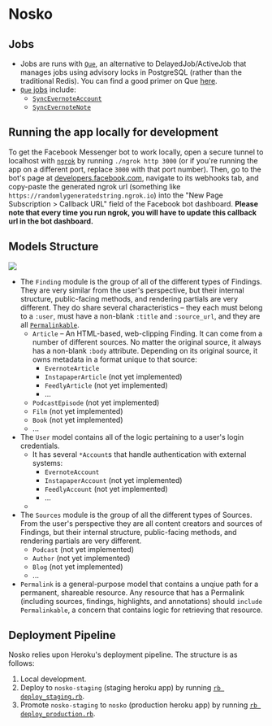 # Nosko #

## Jobs ##

- Jobs are runs with [`Que`](https://github.com/chanks/que), an alternative to DelayedJob/ActiveJob that manages jobs using advisory locks in PostgreSQL (rather than the traditional Redis). You can find a good primer on Que [here](http://jamonholmgren.com/easy-background-tasks-on-heroku-with-que/).
- [`Que` jobs](./app/jobs/) include:
    + [`SyncEvernoteAccount`](./app/jobs/sync_evernote_account.rb)
    + [`SyncEvernoteNote`](./app/jobs/sync_evernote_note.rb)

## Running the app locally for development ##

To get the Facebook Messenger bot to work locally, open a secure tunnel to localhost with [`ngrok`](https://ngrok.com/) by running `./ngrok http 3000` (or if you're running the app on a different port, replace `3000` with that port number). Then, go to the bot's page at [developers.facebook.com](https://developers.facebook.com/apps), navigate to its webhooks tab, and copy-paste the generated ngrok url (something like `https://randomlygeneratedstring.ngrok.io`) into the "New Page Subscription > Callback URL" field of the Facebook bot dashboard. **Please note that every time you run ngrok, you will have to update this callback url in the bot dashboard.**

## Models Structure ##

![](http://i.imgur.com/rTurMFC.jpg)

- The `Finding` module is the group of all of the different types of Findings. They are very similar from the user's perspective, but their internal structure, public-facing methods, and rendering partials are very different. They do share several characteristics – they each must belong to a `:user`, must have a non-blank `:title` and `:source_url`, and they are all [`Permalinkable`](app/models/concerns/permalinkable.rb).
    + `Article` – An HTML-based, web-clipping Finding. It can come from a number of different sources. No matter the original source, it always has a non-blank `:body` attribute. Depending on its original source, it owns metadata in a format unique to that source:
        * `EvernoteArticle`
        * `InstapaperArticle` (not yet implemented)
        * `FeedlyArticle` (not yet implemented)
        * ...
    + `PodcastEpisode` (not yet implemented)
    + `Film` (not yet implemented)
    + `Book` (not yet implemented)
    + ...
- The `User` model contains all of the logic pertaining to a user's login credentials.
    + It has several `*Account`s that handle authentication with external systems:
        * `EvernoteAccount`
        * `InstapaperAccount` (not yet implemented)
        * `FeedlyAccount` (not yet implemented)
        * ...
    + 
- The `Sources` module is the group of all the different types of Sources. From the user's perspective they are all content creators and sources of Findings, but their internal structure, public-facing methods, and rendering partials are very different.
    + `Podcast` (not yet implemented)
    + `Author` (not yet implemented)
    + `Blog` (not yet implemented)
    + ...
- `Permalink` is a general-purpose model that contains a unqiue path for a permanent, shareable resource. Any resource that has a Permalink (including sources, findings, highlights, and annotations) should `include Permalinkable`, a concern that contains logic for retrieving that resource.

## Deployment Pipeline ##

Nosko relies upon Heroku's deployment pipeline. The structure is as follows:

1. Local development.
2. Deploy to `nosko-staging` (staging heroku app) by running [`rb deploy_staging.rb`](deploy_staging.rb).
3. Promote `nosko-staging` to `nosko` (production heroku app) by running [`rb deploy_production.rb`](deploy_production.rb).